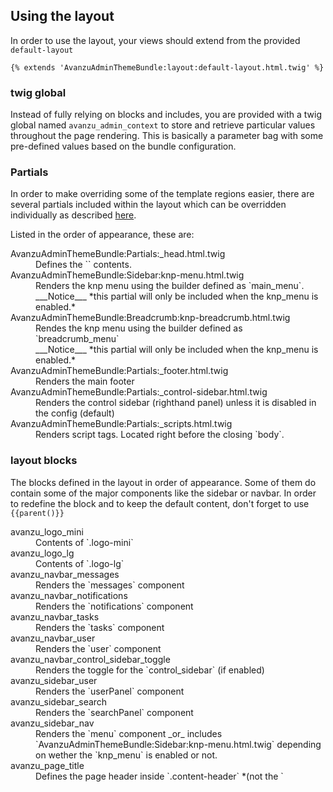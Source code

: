 ## Using the layout

In order to use the layout, your views should extend from the provided `default-layout`
```twig
{% extends 'AvanzuAdminThemeBundle:layout:default-layout.html.twig' %}
```
### twig global 
Instead of fully relying on blocks and includes, you are provided with a twig global named `avanzu_admin_context` to store and retrieve particular values throughout the page rendering. 
This is basically a parameter bag with some pre-defined values based on the bundle configuration. 

### Partials
In order to make overriding some of the template regions easier, there are several partials included within the layout which can be overridden individually as described [here][1]. 

Listed in the order of appearance, these are:

<dl>
<dt>AvanzuAdminThemeBundle:Partials:_head.html.twig
<dd>Defines the `<head/>` contents.
<dt>AvanzuAdminThemeBundle:Sidebar:knp-menu.html.twig
<dd>Renders the knp menu using the builder defined as `main_menu`. 
<br/>___Notice___ *this partial will only be included when the knp_menu is enabled.*
<dt>AvanzuAdminThemeBundle:Breadcrumb:knp-breadcrumb.html.twig
<dd>Rendes the knp menu using the builder defined as `breadcrumb_menu` 
<br/>___Notice___ *this partial will only be included when the knp_menu is enabled.*
<dt>AvanzuAdminThemeBundle:Partials:_footer.html.twig
<dd>Renders the main footer
<dt>AvanzuAdminThemeBundle:Partials:_control-sidebar.html.twig
<dd>Renders the control sidebar (righthand panel) unless it is disabled in the config (default)
<dt>AvanzuAdminThemeBundle:Partials:_scripts.html.twig
<dd>Renders script tags. Located right before the closing `body`. 
</dl>

### layout blocks
The blocks defined in the layout in order of appearance. Some of them do contain some of the major components like the sidebar or navbar. In order to redefine the block and to keep the default content, don't forget to use `{{parent()}}` 

<dl>
<dt>avanzu_logo_mini
<dd>Contents of `.logo-mini`

<dt>avanzu_logo_lg
<dd>Contents of `.logo-lg`

<dt>avanzu_navbar_messages
<dd>Renders the `messages` component

<dt>avanzu_navbar_notifications
<dd>Renders the `notifications` component

<dt>avanzu_navbar_tasks
<dd>Renders the `tasks` component

<dt>avanzu_navbar_user
<dd>Renders the `user` component

<dt>avanzu_navbar_control_sidebar_toggle
<dd>Renders the toggle for the `control_sidebar` (if enabled)

<dt>avanzu_sidebar_user
<dd>Renders the `userPanel` component 

<dt>avanzu_sidebar_search
<dd>Renders the `searchPanel` component

<dt>avanzu_sidebar_nav
<dd>Renders the `menu` component _or_ includes `AvanzuAdminThemeBundle:Sidebar:knp-menu.html.twig` depending on wether the `knp_menu` is enabled or not. 

<dt>avanzu_page_title
<dd>Defines the page header inside `.content-header` *(not the `<title/>`)*

<dt>avanzu_page_subtitle
<dd>Defines the `<small/>` portion of `.content-header`

<dt>avanzu_breadcrumb
<dd>Renders either the `breadcrumb` component or includes `AvanzuAdminThemeBundle:Breadcrumb:knp-breadcrumb.html.twig` based on your configuration.

<dt>avanzu_page_content
<dd>The main content area. 

<dt>avanzu_footer
<dd>The main footer. Includes `AvanzuAdminThemeBundle:Partials:_footer.html.twig` by default.

<dt>avanzu_control_sidebar
<dd>Includes `AvanzuAdminThemeBundle:Partials:_control-sidebar.html.twig` if it is enabled.

<dt>avanzu_javascripts
<dd>Includes `AvanzuAdminThemeBundle:Partials:_scripts.html.twig` by default.

<dt>avanzu_javascripts_inline
<dd>Intended for inline scripts in order to keep those in one single document block.
</dl>

[1]: http://symfony.com/doc/current/book/templating.html#overriding-bundle-templates
